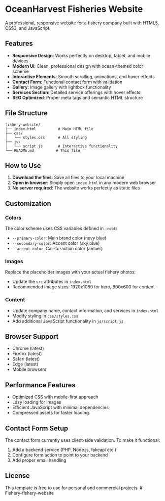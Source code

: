 # OceanHarvest Fisheries Website

A professional, responsive website for a fishery company built with HTML5, CSS3, and JavaScript.

## Features

- **Responsive Design**: Works perfectly on desktop, tablet, and mobile devices
- **Modern UI**: Clean, professional design with ocean-themed color scheme
- **Interactive Elements**: Smooth scrolling, animations, and hover effects
- **Contact Form**: Functional contact form with validation
- **Gallery**: Image gallery with lightbox functionality
- **Services Section**: Detailed service offerings with hover effects
- **SEO Optimized**: Proper meta tags and semantic HTML structure

## File Structure

```
fishery-website/
├── index.html          # Main HTML file
├── css/
│   └── styles.css      # All styling
├── js/
│   └── script.js       # Interactive functionality
└── README.md          # This file
```

## How to Use

1. **Download the files**: Save all files to your local machine
2. **Open in browser**: Simply open `index.html` in any modern web browser
3. **No server required**: The website works perfectly as static files

## Customization

### Colors
The color scheme uses CSS variables defined in `:root`:
- `--primary-color`: Main brand color (navy blue)
- `--secondary-color`: Accent color (sky blue)
- `--accent-color`: Call-to-action color (amber)

### Images
Replace the placeholder images with your actual fishery photos:
- Update the `src` attributes in `index.html`
- Recommended image sizes: 1920x1080 for hero, 800x600 for content

### Content
- Update company name, contact information, and services in `index.html`
- Modify styling in `css/styles.css`
- Add additional JavaScript functionality in `js/script.js`

## Browser Support

- Chrome (latest)
- Firefox (latest)
- Safari (latest)
- Edge (latest)
- Mobile browsers

## Performance Features

- Optimized CSS with mobile-first approach
- Lazy loading for images
- Efficient JavaScript with minimal dependencies
- Compressed assets for faster loading

## Contact Form Setup

The contact form currently uses client-side validation. To make it functional:
1. Add a backend service (PHP, Node.js, fakeapi etc.)
2. Configure form action to point to your backend
3. Add proper email handling

## License

This template is free to use for personal and commercial projects.
#   F i s h e r y - f i s h e r y - w e b s i t e  
 